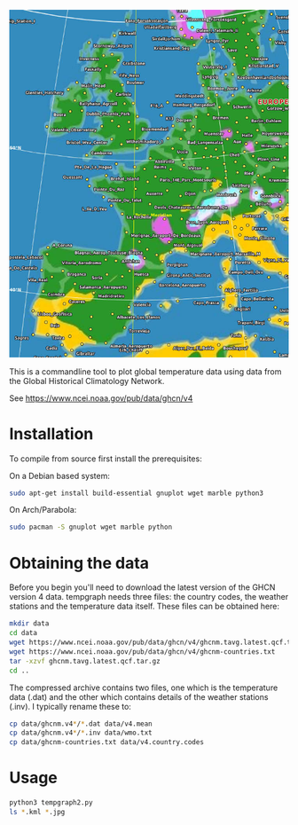 ![WMO stations](img/stations.jpg)

This is a commandline tool to plot global temperature data using data from the Global Historical Climatology Network.

See https://www.ncei.noaa.gov/pub/data/ghcn/v4

Installation
============

To compile from source first install the prerequisites:

On a Debian based system:

``` bash
sudo apt-get install build-essential gnuplot wget marble python3
```

On Arch/Parabola:

``` bash
sudo pacman -S gnuplot wget marble python
```

Obtaining the data
==================

Before you begin you'll need to download the latest version of the GHCN version 4 data.  tempgraph needs three files: the country codes, the weather stations and the temperature data itself.  These files can be obtained here:

```bash
mkdir data
cd data
wget https://www.ncei.noaa.gov/pub/data/ghcn/v4/ghcnm.tavg.latest.qcf.tar.gz
wget https://www.ncei.noaa.gov/pub/data/ghcn/v4/ghcnm-countries.txt
tar -xzvf ghcnm.tavg.latest.qcf.tar.gz
cd ..
```

The compressed archive contains two files, one which is the temperature data (.dat) and the other which contains details of the weather stations (.inv). I typically rename these to:

```bash
cp data/ghcnm.v4*/*.dat data/v4.mean
cp data/ghcnm.v4*/*.inv data/wmo.txt
cp data/ghcnm-countries.txt data/v4.country.codes
```

Usage
=====

``` bash
python3 tempgraph2.py
ls *.kml *.jpg
```
